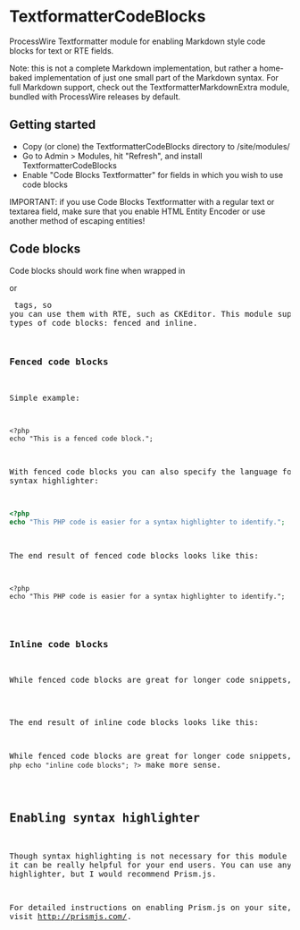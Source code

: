 # TextformatterCodeBlocks

ProcessWire Textformatter module for enabling Markdown style code blocks for text or RTE fields.

Note: this is not a complete Markdown implementation, but rather a home-baked implementation of just one small part of the Markdown syntax. For full Markdown support, check out the TextformatterMarkdownExtra module, bundled with ProcessWire releases by default.

## Getting started

- Copy (or clone) the TextformatterCodeBlocks directory to /site/modules/
- Go to Admin > Modules, hit "Refresh", and install TextformatterCodeBlocks
- Enable "Code Blocks Textformatter" for fields in which you wish to use code blocks

IMPORTANT: if you use Code Blocks Textformatter with a regular text or textarea field, make sure that you enable HTML Entity Encoder or use another method of escaping entities!

## Code blocks

Code blocks should work fine when wrapped in <p> or <pre> tags, so you can use them with RTE, such as CKEditor. This module supports two types of code blocks: fenced and inline.

### Fenced code blocks

Simple example:

```
<?php
echo "This is a fenced code block.";
```

With fenced code blocks you can also specify the language for a syntax highlighter:

```php
<?php
echo "This PHP code is easier for a syntax highlighter to identify.";
```

The end result of fenced code blocks looks like this:

<pre class="code-block"><code class="language-php">&lt;?php
echo "This PHP code is easier for a syntax highlighter to identify.";</code></pre>

### Inline code blocks

<p>While fenced code blocks are great for longer code snippets, sometimes `<?php echo "inline code blocks"; ?>` make more sense.</p>

The end result of inline code blocks looks like this:

<p>While fenced code blocks are great for longer code snippets, sometimes <code class="code-block">&lt;?php echo "inline code blocks"; ?&gt;</code> make more sense.</p>

## Enabling syntax highlighter

Though syntax highlighting is not necessary for this module to work, it can be really helpful for your end users. You can use any syntax highlighter, but I would recommend Prism.js.

For detailed instructions on enabling Prism.js on your site, please visit http://prismjs.com/.
